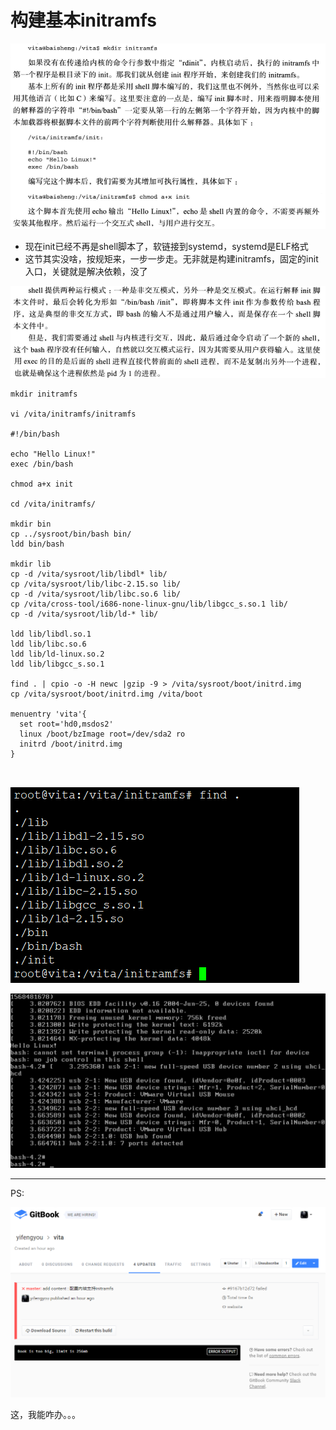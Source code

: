 # 构建基本initramfs

![20190914_165301_40](image/20190914_165301_40.png)

* 现在init已经不再是shell脚本了，软链接到systemd，systemd是ELF格式
* 这节其实没啥，按规矩来，一步一步走。无非就是构建initramfs，固定的init入口，关键就是解决依赖，没了

![20190914_165438_31](image/20190914_165438_31.png)

```
mkdir initramfs

vi /vita/initramfs/initramfs

#!/bin/bash

echo "Hello Linux!"
exec /bin/bash

chmod a+x init

cd /vita/initramfs/

mkdir bin
cp ../sysroot/bin/bash bin/
ldd bin/bash

mkdir lib
cp -d /vita/sysroot/lib/libdl* lib/
cp /vita/sysroot/lib/libc-2.15.so lib/
cp -d /vita/sysroot/lib/libc.so.6 lib/
cp /vita/cross-tool/i686-none-linux-gnu/lib/libgcc_s.so.1 lib/
cp -d /vita/sysroot/lib/ld-* lib/

ldd lib/libdl.so.1
ldd lib/libc.so.6
ldd lib/ld-linux.so.2
ldd lib/libgcc_s.so.1

find . | cpio -o -H newc |gzip -9 > /vita/sysroot/boot/initrd.img
cp /vita/sysroot/boot/initrd.img /vita/boot

menuentry 'vita'{
  set root='hd0,msdos2'
  linux /boot/bzImage root=/dev/sda2 ro
  initrd /boot/initrd.img
}



```

![20190914_173425_38](image/20190914_173425_38.png)

![20190914_172242_33](image/20190914_172242_33.png)



---

PS:

![20190914_173726_23](image/20190914_173726_23.png)

这，我能咋办。。。
